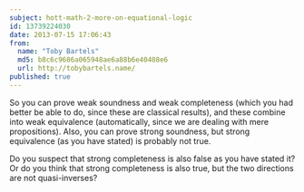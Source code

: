 ```yaml
---
subject: hott-math-2-more-on-equational-logic
id: 13739224030
date: 2013-07-15 17:06:43
from:
  name: "Toby Bartels"
  md5: b8c6c9686a065948ae6a88b6e40408e6
  url: http://tobybartels.name/
published: true
---
```

So you can prove weak soundness and weak completeness (which you had better be able to do, since these are classical results), and these combine into weak equivalence (automatically, since we are dealing with mere propositions). Also, you can prove strong soundness, but strong equivalence (as you have stated) is probably not true. 

Do you suspect that strong completeness is also false as you have stated it? Or do you think that strong completeness is also true, but the two directions are not quasi-inverses?

